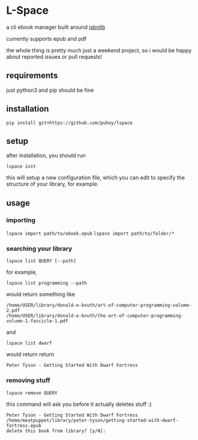 # L-Space

a cli ebook manager built around [isbnlib](https://github.com/xlcnd/isbnlib)

currently supports epub and pdf


the whole thing is pretty much just a weekend project, so i would be happy about reported issues or pull requests!


## requirements

just python3 and pip should be fine


## installation

`pip install git+https://github.com/puhoy/lspace`


## setup 

after installation, you should run

`lspace init`

this will setup a new configuration file, which you can edit to specify the structure of your library, for example.


## usage

### importing

`lspace import path/to/ebook.epub`
`lspace import path/to/folder/*`

### searching your library

`lspace list QUERY [--path]`

for example, 

`lspace list programming --path`

would return something like

    /home/USER/library/donald-e-knuth/art-of-computer-programming-volume-2.pdf
    /home/USER/library/donald-e-knuth/the-art-of-computer-programming-volume-1-fascicle-1.pdf

and 

`lspace list dwarf`

would return return

    Peter Tyson - Getting Started With Dwarf Fortress

### removing stuff

`lspace remove QUERY`

this command will ask you before it actually deletes stuff :)

    Peter Tyson - Getting Started With Dwarf Fortress
    /home/meatpuppet/library/peter-tyson/getting-started-with-dwarf-fortress.epub
    delete this book from library? [y/N]:

